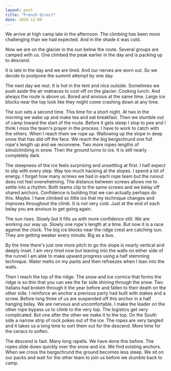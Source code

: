 ```yaml
---
layout: post
title: "French Direct"
date: 2018-12-09
---
```


We arrive at high camp late in the afternoon. The climbing has been more
challenging than we had expected. And in the shade it was cold.

Now we are on the glacier in the sun below the route. Several groups are camped
with us. One climbed the peak earlier in the day and is packing up to descend.

It is late in the day and we are tired. And our nerves are worn out. So we
decide to postpone the summit attempt by one day.

The next day we rest. It is hot in the tent and nice outside. Sometimes we
push aside the air matraces to cool off on the glacier. Cooking lunch. And
always the route is above us. Bored and anxious at the same time. Large ice
blocks near the top look like they might come crashing down at any time.

The sun sets a second time. This time for a short night. At two in the morning
we wake up and make tea and eat breakfast. Then we stumble out of camp toward
the start of the route. Before it gets steep I stop to pee and I think I miss
the team's prayer in the process. I have to work to catch with the others. When
I reach them we rope up.  Wallowing up the slope in deep snow that has slid off
the face. We reach the big bergschrund one full rope's length up and we
reconvene. Two more ropes lengths of simulclimbing in snow. Then the ground
turns to ice. It is still nearly completely dark.

The steepness of the ice feels surprising and unsettling at first. I half
expect to slip with every step. Way too much hacking at the slopes. I spend a
lot of energy. I forget how many screws we had in each rope team but the runout
does not feel overwhelming. The distance between screws allows me to settle
into a rhythm. Both teams clip to the same screws and we belay off shared
anchors. Confidence is building that we can actually perhaps do this. Maybe. I
have climbed so little ice that my technique changes and improves throughout
the climb. It is not very cold. Just at the end of each belay you are anxious
to get going again.

The sun rises. Slowly but it fills us with more confidence still. We are
working our way up. Slowly one rope's length at a time. But now it is a race
against the clock. The big ice blocks near the ridge crest are catching sun.
They are getting weaker every minute. Big as a bus.

By the time there's just one more pitch to go the slope is nearly vertical and
deeply inset. I am very tired now but leaning into the walls on either side of
the runnel I am able to make upward progress using a half stemming technique.
Water melts on my pants and then refreezes when I lean into the walls.

Then I reach the top of the ridge. The snow and ice cornice that forms the
ridge is so thin that you can see the far side shining through the snow. Two
Italians had broken through it the year before and fallen to their death on the
other side. I reinforce an anchor a previous party had built with stakes and a
screw. Before long three of us are suspended off this anchor in a half hanging
belay. We are nervous and uncomfortable. I make the leader on the other rope
bypass us to climb to the very top. The logistics get very complicated. But one
after the other we make it to the top. On the South side a narrow strip of rock
pokes out of the ice. The ropes are very tangled and it takes us a long time to
sort them out for the descend. More time for the ceracs to soften.

The descend is fast. Many long rapells. We have done this before. The ropes
slide down quickly over the snow and ice. We find existing anchors. When we
cross the bergschrund the ground becomes less steep. We sit on our packs and
wait for the other team to join us before we stumble back to camp.

